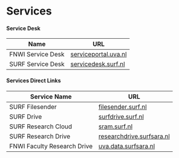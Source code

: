 # Services

#### Service Desk
| Name               | URL                               |
|--------------------|-----------------------------------|
| FNWI Service Desk  | [serviceportal.uva.nl](https://serviceportal.uva.nl) |
| SURF Service Desk  | [servicedesk.surf.nl](https://servicedesk.surf.nl) |

#### Services Direct Links
| Service Name               | URL                                      |
|----------------------------|------------------------------------------|
| SURF Filesender           | [filesender.surf.nl](https://filesender.surf.nl) |
| SURF Drive                | [surfdrive.surf.nl](https://surfdrive.surf.nl) |
| SURF Research Cloud       | [sram.surf.nl](https://sram.surf.nl) |
| SURF Research Drive       | [researchdrive.surfsara.nl](https://researchdrive.surfsara.nl) |
| FNWI Faculty Research Drive | [uva.data.surfsara.nl](https://uva.data.surfsara.nl) |